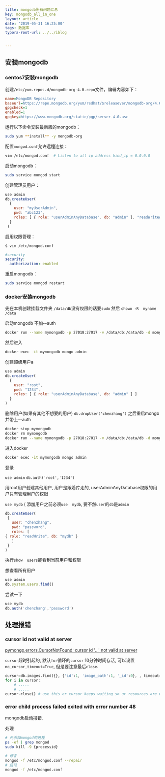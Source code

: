 ```yaml
---
title: mongodb所有问题汇总
key: mongodb_all_in_one
layout: article
date: '2019-05-31 16:25:00'
tags: 数据库 
typora-root-url: ../../iblog


---
```


## 安装mongodb

### centos7安装mongodb

创建`/etc/yum.repos.d/mongodb-org-4.0.repo`文件，编辑内容如下：

```ini
name=MongoDB Repository
baseurl=https://repo.mongodb.org/yum/redhat/$releasever/mongodb-org/4.0/x86_64/
gpgcheck=1
enabled=1
gpgkey=https://www.mongodb.org/static/pgp/server-4.0.asc
```

运行以下命令安装最新版的mongodb：

```bash
sudo yum **install** -y mongodb-org
```

配置`mongod.conf`允许远程连接：

```bash
vim /etc/mongod.conf  # Listen to all ip address bind_ip = 0.0.0.0
```

启动mongodb：

```bash
sudo service mongod start
```

创建管理员用户：

```js
use admin
db.createUser(
  {
    user: "myUserAdmin",
    pwd: "abc123",
    roles: [ { role: "userAdminAnyDatabase", db: "admin" }, "readWriteAnyDatabase" ]
  }
 )
```



启用权限管理：

```bash
$ vim /etc/mongod.conf
```

```yaml
#security 
security:
  authorization: enabled
```

重启mongodb：

```bash
sudo service mongod restart
```

### docker安装mongodb

先在本机创建挂载文件夹 ` /data/db `没有权限的话要`sudo`  然后 `chown -R  myname /data`

启动mongodb  不加--auth

```bash
docker run --name mymongodb -p 27018:27017 -v /data/db:/data/db -d mongo:3.4
```

然后进入

```bash
docker exec -it mymongodb mongo admin
```

创建超级用户a

```js
use admin
db.createUser(
  {
    user: "root",
    pwd: "1234",
    roles: [ { role: "userAdminAnyDatabase", db: "admin" } ]
  }
)
```

删除用户(如果有其他不想要的用户) `db.dropUser('chenzhang')` 之后重启mongo 并带上--auth

```bash
docker stop mymongodb
docker rm mymongodb
docker run --name mymongodb -p 27018:27017 -v /data/db:/data/db -d mongo:3.4 --auth
```

进入docker

```bash
docker exec -it mymongodb mongo admin
```

登录

`use admin`   `db.auth('root','1234')`

用root用户创建其他用户, 用户是跟着库走的, userAdminAnyDatabase权限的用户只有管理用户的权限

`use mydb`	    (  添加用户之前必须`use  mydb`, 要不然`user`的`db`是`admin`

```js
db.createUser(
 {
   user: "chenzhang",
   pwd: "password",
   roles: [
{ role: "readWrite", db: "mydb" }
   ]
 }
)

```

执行`show  users`能看到当前用户和权限

想查看所有用户

```js
use admin
db.system.users.find()
```

尝试一下

```js
use mydb
db.auth('chenzhang','password')

```

## 处理报错

### cursor id not valid at server

[pymongo.errors.CursorNotFound: cursor id '…' not valid at server](https://stackoverflow.com/questions/24199729/pymongo-errors-cursornotfound-cursor-id-not-valid-at-server)

`cursor`超时引起的, 默认`for`循环的`cursor` 10分钟时间存活, 可以设置`no_cursor_timeout=True`, 但是要注意最后`close`.

```python
cursor=db.images.find({}, {'id':1, 'image_path':1, '_id':0}, , timeout=False)
for i in cursor:
    # .....
    # .....
cursor.close() # use this or cursor keeps waiting so ur resources are used up
```

### error child process failed exited with error number 48 

mongodb启动报错.

处理

```bash
# 先杀掉mongod的进程
ps -ef | grep mongod
sudo kill -9 {processid}

# 修复
mongod -f /etc/mongod.conf --repair
# 启动
mongod -f /etc/mongod.conf
```

